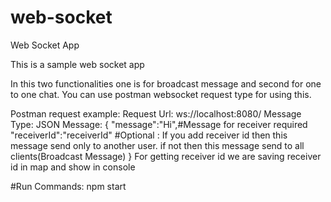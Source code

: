 # web-socket
Web Socket App


This is a sample web socket app

In this two functionalities one is for broadcast message and second for one to one chat. You can use postman websocket request type for using this. 

Postman request example:
Request Url: ws://localhost:8080/
Message Type: JSON
Message: {
  "message":"Hi",#Message for receiver required
  "receiverId":"receiverId" #Optional : If you add receiver id then this message send only to another user. if not then this message send to                             all clients(Broadcast Message)
}
For getting receiver id we are saving receiver id in map and show in console

#Run Commands: 
npm start

